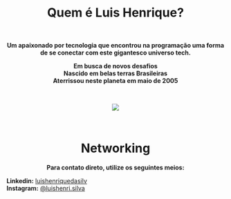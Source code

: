 <h1 align="center">Quem é Luis Henrique?</h1>
</br>

<strong>
<p align="center">
    Um apaixonado por tecnologia que encontrou na programação uma forma de se conectar com este gigantesco universo tech. 
</p>
<p align="center">
    Em busca de novos desafios</br> 
    Nascido em belas terras Brasileiras</br> 
    Aterrissou neste planeta em maio de 2005</br>
</p>
</br>
</strong>

<p align="center">
<img align="center" src="https://github-readme-stats.vercel.app/api?username=LuisHenriqueDaSilv&show_icons=true&theme=dracula" />
</p>   

</br>


<strong>
<h1 align="center">Networking</h1>
<p align="center">Para contato direto, utilize os seguintes meios:</p>
</strong>

<strong>Linkedin:</strong> <a target=”_blank” href="linkedin.com/in/luishenriquedasilv">luishenriquedasilv</a></br>
<strong>Instagram:</strong> <a target=”_blank” href="https://www.instagram.com/luishenri.silva/">@luishenri.silva</a>

</div>

